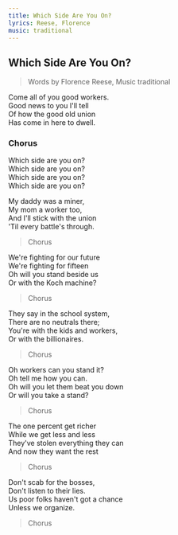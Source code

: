 ```yaml
---
title: Which Side Are You On?
lyrics: Reese, Florence
music: traditional
---
```

## Which Side Are You On?

> Words by Florence Reese, Music traditional

Come all of you good workers.  
Good news to you I'll tell  
Of how the good old union  
Has come in here to dwell.

### Chorus

Which side are you on?  
Which side are you on?  
Which side are you on?  
Which side are you on?

My daddy was a miner,  
My mom a worker too,  
And I'll stick with the union  
'Til every battle's through.

> Chorus

We're fighting for our future  
We're fighting for fifteen  
Oh will you stand beside us  
Or with the Koch machine?

> Chorus

They say in the school system,  
There are no neutrals there;  
You're with the kids and workers,  
Or with the billionaires.

> Chorus

Oh workers can you stand it?  
Oh tell me how you can.  
Oh will you let them beat you down  
Or will you take a stand?

> Chorus

The one percent get richer  
While we get less and less  
They've stolen everything they can  
And now they want the rest

> Chorus

Don't scab for the bosses,  
Don't listen to their lies.  
Us poor folks haven't got a chance  
Unless we organize.

> Chorus
